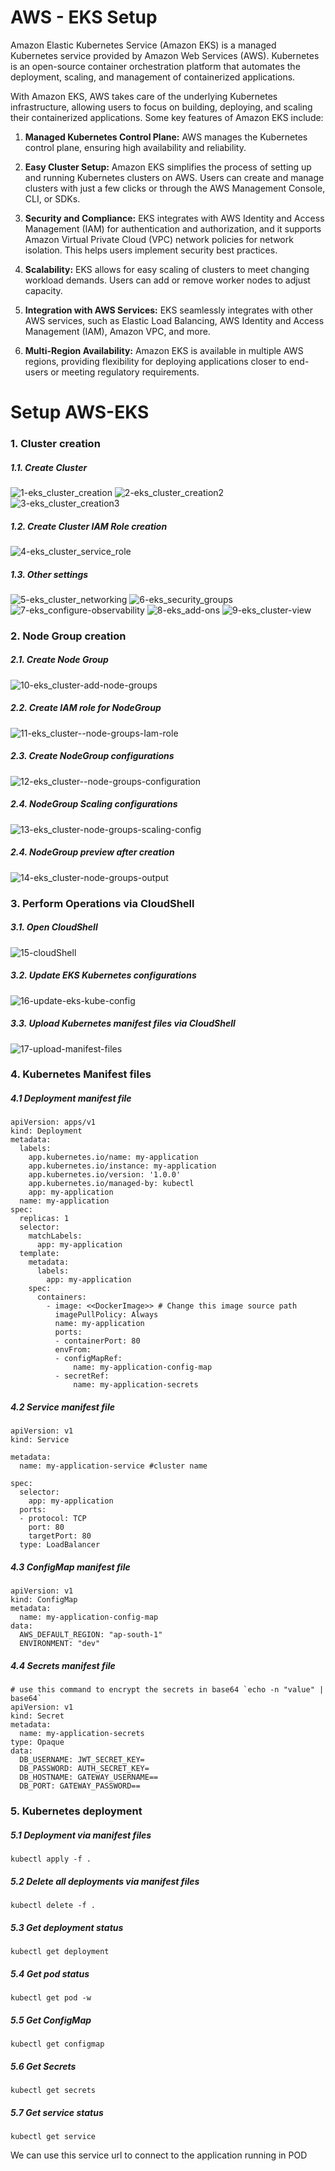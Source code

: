 # AWS - EKS Setup

Amazon Elastic Kubernetes Service (Amazon EKS) is a managed Kubernetes service provided by Amazon Web Services (AWS). Kubernetes is an open-source container orchestration platform that automates the deployment, scaling, and management of containerized applications.

With Amazon EKS, AWS takes care of the underlying Kubernetes infrastructure, allowing users to focus on building, deploying, and scaling their containerized applications. Some key features of Amazon EKS include:

1. **Managed Kubernetes Control Plane:** AWS manages the Kubernetes control plane, ensuring high availability and reliability.

2. **Easy Cluster Setup:** Amazon EKS simplifies the process of setting up and running Kubernetes clusters on AWS. Users can create and manage clusters with just a few clicks or through the AWS Management Console, CLI, or SDKs.

3. **Security and Compliance:** EKS integrates with AWS Identity and Access Management (IAM) for authentication and authorization, and it supports Amazon Virtual Private Cloud (VPC) network policies for network isolation. This helps users implement security best practices.

4. **Scalability:** EKS allows for easy scaling of clusters to meet changing workload demands. Users can add or remove worker nodes to adjust capacity.

5. **Integration with AWS Services:** EKS seamlessly integrates with other AWS services, such as Elastic Load Balancing, AWS Identity and Access Management (IAM), Amazon VPC, and more.

6. **Multi-Region Availability:** Amazon EKS is available in multiple AWS regions, providing flexibility for deploying applications closer to end-users or meeting regulatory requirements.

# Setup AWS-EKS
### 1. Cluster creation
##### 1.1. Create Cluster
![1-eks_cluster_creation](https://github.com/prabhakar2020/aws-eks/assets/7165155/0122e79a-4941-4a3c-836d-6e99b2598778)
![2-eks_cluster_creation2](https://github.com/prabhakar2020/aws-eks/assets/7165155/2230c8a1-e779-4c59-b733-e403a6d8aa8d)
![3-eks_cluster_creation3](https://github.com/prabhakar2020/aws-eks/assets/7165155/13d02641-4a23-4888-98f4-1f25b0909914)
##### 1.2. Create Cluster IAM Role creation
![4-eks_cluster_service_role](https://github.com/prabhakar2020/aws-eks/assets/7165155/341d2257-198d-43df-8fea-5f43112cfa4e)
##### 1.3. Other settings
![5-eks_cluster_networking](https://github.com/prabhakar2020/aws-eks/assets/7165155/e9fe6fc3-4b0a-4405-a582-c002fd61a035)
![6-eks_security_groups](https://github.com/prabhakar2020/aws-eks/assets/7165155/c1975027-521c-47a8-b050-7daa76bc2e71)
![7-eks_configure-observability](https://github.com/prabhakar2020/aws-eks/assets/7165155/a677db72-00cf-454c-b20c-7bcbae95d4fd)
![8-eks_add-ons](https://github.com/prabhakar2020/aws-eks/assets/7165155/bab95257-d256-4936-a59b-8ce16d25f351)
![9-eks_cluster-view](https://github.com/prabhakar2020/aws-eks/assets/7165155/06a32bd2-7437-42df-bfcd-8266b814e704)

### 2. Node Group creation
##### 2.1. Create Node Group
![10-eks_cluster-add-node-groups](https://github.com/prabhakar2020/aws-eks/assets/7165155/dcf19415-4e0e-4670-90e0-46292fc6a377)
##### 2.2. Create IAM role for NodeGroup
![11-eks_cluster--node-groups-Iam-role](https://github.com/prabhakar2020/aws-eks/assets/7165155/d663abfb-aa2e-4756-bc2d-725ca838ddc9)
##### 2.3. Create NodeGroup configurations
![12-eks_cluster--node-groups-configuration](https://github.com/prabhakar2020/aws-eks/assets/7165155/cd914290-ae6c-43b5-bfc4-b859be1da5a3)
##### 2.4. NodeGroup Scaling configurations
![13-eks_cluster-node-groups-scaling-config](https://github.com/prabhakar2020/aws-eks/assets/7165155/fe706dbb-434a-449d-b479-38342170f94e)
##### 2.4. NodeGroup preview after creation
![14-eks_cluster-node-groups-output](https://github.com/prabhakar2020/aws-eks/assets/7165155/af472fa9-38cd-4f68-a8b2-1162948517dc)

### 3. Perform Operations via CloudShell
##### 3.1. Open CloudShell
![15-cloudShell](https://github.com/prabhakar2020/aws-eks/assets/7165155/1d5a7847-a25a-4af0-9bcc-9a64ee352994)
##### 3.2. Update EKS Kubernetes configurations
![16-update-eks-kube-config](https://github.com/prabhakar2020/aws-eks/assets/7165155/3d28ad79-ca1e-4649-bbe0-a5361e086953)
##### 3.3. Upload Kubernetes manifest files via CloudShell
![17-upload-manifest-files](https://github.com/prabhakar2020/aws-eks/assets/7165155/14e133b9-f103-43ba-a763-ede88ec8be1e)

### 4. Kubernetes Manifest files
##### 4.1 Deployment manifest file
```
apiVersion: apps/v1
kind: Deployment
metadata:
  labels:
    app.kubernetes.io/name: my-application
    app.kubernetes.io/instance: my-application
    app.kubernetes.io/version: '1.0.0'
    app.kubernetes.io/managed-by: kubectl
    app: my-application
  name: my-application
spec:
  replicas: 1
  selector:
    matchLabels:
      app: my-application
  template:
    metadata:
      labels:
        app: my-application
    spec:
      containers:
        - image: <<DockerImage>> # Change this image source path
          imagePullPolicy: Always
          name: my-application
          ports:
          - containerPort: 80
          envFrom:
          - configMapRef: 
              name: my-application-config-map
          - secretRef:
              name: my-application-secrets
```
##### 4.2 Service manifest file
```
apiVersion: v1
kind: Service

metadata:
  name: my-application-service #cluster name

spec:
  selector:
    app: my-application
  ports:
  - protocol: TCP
    port: 80
    targetPort: 80
  type: LoadBalancer
```
##### 4.3 ConfigMap manifest file
```
apiVersion: v1
kind: ConfigMap
metadata:
  name: my-application-config-map
data:
  AWS_DEFAULT_REGION: "ap-south-1"
  ENVIRONMENT: "dev"
```
##### 4.4 Secrets manifest file
```
# use this command to encrypt the secrets in base64 `echo -n "value" | base64`
apiVersion: v1
kind: Secret
metadata:
  name: my-application-secrets
type: Opaque
data:
  DB_USERNAME: JWT_SECRET_KEY=
  DB_PASSWORD: AUTH_SECRET_KEY=
  DB_HOSTNAME: GATEWAY_USERNAME==
  DB_PORT: GATEWAY_PASSWORD==
```
### 5. Kubernetes deployment
##### 5.1 Deployment via manifest files
```
kubectl apply -f .
```
##### 5.2 Delete all deployments via manifest files
```
kubectl delete -f .
```
##### 5.3 Get deployment status
```
kubectl get deployment
```
##### 5.4 Get pod status
```
kubectl get pod -w
```
##### 5.5 Get ConfigMap
```
kubectl get configmap
```
##### 5.6 Get Secrets
```
kubectl get secrets
```
##### 5.7 Get service status
```
kubectl get service
```
We can use this service url to connect to the application running in POD




